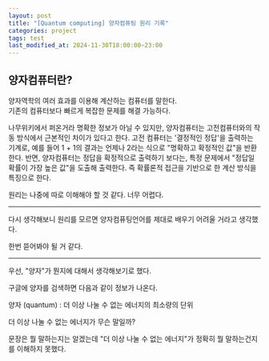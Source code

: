 ```yaml
---
layout: post
title: "[Quantum computing] 양자컴퓨팅 원리 기록"
categories: project
tags: test
last_modified_at: 2024-11-30T18:00:00~23:00
---  
```




## 양자컴퓨터란?  

양자역학의 여러 효과를 이용해 계산하는 컴퓨터를 말한다.  
기존의 컴퓨터보다 빠르게 복잡한 문제를 해결 가능하다.  

나무위키에서 퍼온거라 명확한 정보가 아닐 수 있지만, 양자컴퓨터는 고전컴퓨터와의 작동 방식에서 근본적인 차이가 있다고 한다. 고전 컴퓨터는 '결정적인 정답'을 출력하는 기계로, 예를 들어 1 + 1의 결과는 언제나 2라는 식으로 "명확하고 확정적인 값"을 반환한다. 반면, 양자컴퓨터는 정답을 확정적으로 출력하기 보다는, 특정 문제에서 "정답일 확률이 가장 높은 값"을 도출해 출력한다. 즉 확률론적 접근을 기반으로 한 계산 방식을 특징으로 한다.  

원리는 나중에 따로 이해해야 할 것 같다. 너무 어렵다.  

---  

다시 생각해보니 원리를 모르면 양자컴퓨팅언어를 제대로 배우기 어려울 거라고 생각했다.  

한번 뜯어봐야 될 거 같다.  

---  

우선, "양자"가 뭔지에 대해서 생각해보기로 했다.  

구글에 양자를 검색하면 다음과 같이 정보가 나온다.   

양자 (quantum) : 더 이상 나눌 수 없는 에너지의 최소량의 단위   

더 이상 나눌 수 없는 에너지가 무슨 말일까?  

문장은 뭘 말하는지는 알겠는데 "더 이상 나눌 수 없는 에너지"가 정확히 뭘 말하는건지를 이해하지 못했다.  


